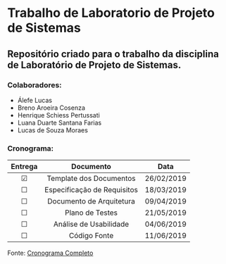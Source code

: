 # Trabalho de Laboratorio de Projeto de Sistemas #
## Repositório criado para o trabalho da disciplina de Laboratório de Projeto de Sistemas. ## 

### Colaboradores: 
* Álefe Lucas
* Breno Aroeira Cosenza
* Henrique Schiess Pertussati
* Luana Duarte Santana Farias
* Lucas de Souza Moraes

### Cronograma: 

| Entrega | Documento                   | Data       |
|:-------:|:---------------------------:|:----------:|
| &#9745; | Template dos Documentos     | 26/02/2019 |
| &#9744; | Especificação de Requisitos | 18/03/2019 |
| &#9744; | Documento de Arquitetura    | 09/04/2019 |
| &#9744; | Plano de Testes             | 21/05/2019 |
| &#9744; | Análise de Usabilidade      | 04/06/2019 |
| &#9744; | Código Fonte                | 11/06/2019 |

Fonte: [Cronograma Completo](https://github.com/vonmoraes/lps-projeto/blob/master/Documentos/cronograma_artefatos.md)

